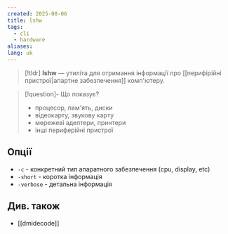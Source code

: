 ```yaml
---
created: 2025-08-06
title: lshw
tags:
  - cli
  - hardware
aliases: 
lang: uk
---
```


> [!tldr]
> **lshw** —  утиліта для отримання інформації про [[перифірійні пристрої|апартне забезпечення]] комп'ютеру.

> [!question]- Що показує?
> - процесор, пам'ять, диски
> - відеокарту, звукову карту
> - мережеві адептери, принтери
> - інші периферійні пристрої

## Опції

- `-c` - конкретний тип апаратного забезпечення (cpu, display,  etc)
- `-short` - коротка інформація
- `-verbose` - детальна інформація

## Див. також

- [[dmidecode]]
